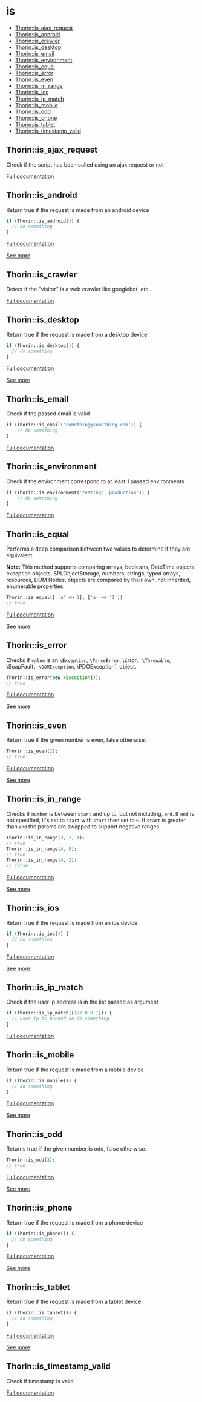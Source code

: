 # is

- [Thorin::is_ajax_request](#Thorin_is_ajax_request)
- [Thorin::is_android](#Thorin_is_android)
- [Thorin::is_crawler](#Thorin_is_crawler)
- [Thorin::is_desktop](#Thorin_is_desktop)
- [Thorin::is_email](#Thorin_is_email)
- [Thorin::is_environment](#Thorin_is_environment)
- [Thorin::is_equal](#Thorin_is_equal)
- [Thorin::is_error](#Thorin_is_error)
- [Thorin::is_even](#Thorin_is_even)
- [Thorin::is_in_range](#Thorin_is_in_range)
- [Thorin::is_ios](#Thorin_is_ios)
- [Thorin::is_ip_match](#Thorin_is_ip_match)
- [Thorin::is_mobile](#Thorin_is_mobile)
- [Thorin::is_odd](#Thorin_is_odd)
- [Thorin::is_phone](#Thorin_is_phone)
- [Thorin::is_tablet](#Thorin_is_tablet)
- [Thorin::is_timestamp_valid](#Thorin_is_timestamp_valid)
<a name="Thorin_is_ajax_request"></a>
## Thorin::is_ajax_request
Check if the script has been called using an ajax request or not


[Full documentation](/doc/src/functions/is/is_ajax_request.md)

<a name="Thorin_is_android"></a>
## Thorin::is_android
Return true if the request is made from an android device
```php
if (Thorin::is_android()) {
  // do something
}
```

[Full documentation](/doc/src/functions/is/is_android.md)

[See more](https://github.com/serbanghita/Mobile-Detect)

<a name="Thorin_is_crawler"></a>
## Thorin::is_crawler
Detect if the "visitor" is a web crawler like googlebot, etc...


[Full documentation](/doc/src/functions/is/is_crawler.md)

<a name="Thorin_is_desktop"></a>
## Thorin::is_desktop
Return true if the request is made from a desktop device
```php
if (Thorin::is_desktop()) {
  // do something
}
```

[Full documentation](/doc/src/functions/is/is_desktop.md)

[See more](https://github.com/serbanghita/Mobile-Detect)

<a name="Thorin_is_email"></a>
## Thorin::is_email
Check if the passed email is valid
```php
if (Thorin::is_email('something@something.com')) {
    // do something
}
```

[Full documentation](/doc/src/functions/is/is_email.md)

<a name="Thorin_is_environment"></a>
## Thorin::is_environment
Check if the environment correspond to at least 1 passed environments
```php
if (Thorin::is_environment('testing','production')) {
    // do something
}
```

[Full documentation](/doc/src/functions/is/is_environment.md)

<a name="Thorin_is_equal"></a>
## Thorin::is_equal
Performs a deep comparison between two values to determine if they are
equivalent.

**Note:** This method supports comparing arrays, booleans,
DateTime objects, exception objects, SPLObjectStorage, numbers,
strings, typed arrays, resources, DOM Nodes. objects are compared
by their own, not inherited, enumerable properties.

```php
Thorin::is_equal([ 'a' => 1], ['a' => '1'])
// true
```

[Full documentation](/doc/src/functions/is/is_equal.md)

[See more](https://github.com/lodash-php/lodash-php/blob/master/src/Lang/isEqual.php)

<a name="Thorin_is_error"></a>
## Thorin::is_error
Checks if `value` is an `\Exception`, `\ParseError`, \Error`, \Throwable`, \SoapFault`, \DOMException`, \PDOException`, object.

```php
Thorin::is_error(new \Exception());
// true
```

[Full documentation](/doc/src/functions/is/is_error.md)

[See more](https://github.com/lodash-php/lodash-php/blob/master/src/Lang/isError.php)

<a name="Thorin_is_even"></a>
## Thorin::is_even
Return true if the given number is even, false otherwise.
```php
Thorin::is_even(2);
// true
```

[Full documentation](/doc/src/functions/is/is_even.md)

[See more](https://github.com/appzcoder/30-seconds-of-php-code)

<a name="Thorin_is_in_range"></a>
## Thorin::is_in_range
Checks if `number` is between `start` and up to, but not including, `end`. If
`end` is not specified, it's set to `start` with `start` then set to `0`.
If `start` is greater than `end` the params are swapped to support
negative ranges.

```php
Thorin::is_in_range(3, 2, 4);
// true
Thorin::is_in_range(4, 8);
// true
Thorin::is_in_range(4, 2);
// false
```

[Full documentation](/doc/src/functions/is/is_in_range.md)

[See more](https://github.com/lodash-php/lodash-php/blob/master/src/Number/inRange.php)

<a name="Thorin_is_ios"></a>
## Thorin::is_ios
Return true if the request is made from an ios device
```php
if (Thorin::is_ios()) {
  // do something
}
```

[Full documentation](/doc/src/functions/is/is_ios.md)

[See more](https://github.com/serbanghita/Mobile-Detect)

<a name="Thorin_is_ip_match"></a>
## Thorin::is_ip_match
Check if the user ip address is in the list passed as argument
```php
if (Thorin::is_ip_match([127.0.0.1])) {
  // user ip is banned so do something
}
```

[Full documentation](/doc/src/functions/is/is_ip_match.md)

<a name="Thorin_is_mobile"></a>
## Thorin::is_mobile
Return true if the request is made from a mobile device
```php
if (Thorin::is_mobile()) {
  // do something
}
```

[Full documentation](/doc/src/functions/is/is_mobile.md)

[See more](https://github.com/serbanghita/Mobile-Detect)

<a name="Thorin_is_odd"></a>
## Thorin::is_odd
Returns true if the given number is odd, false otherwise.
```php
Thorin::is_odd(3);
// true
```

[Full documentation](/doc/src/functions/is/is_odd.md)

[See more](https://github.com/appzcoder/30-seconds-of-php-code)

<a name="Thorin_is_phone"></a>
## Thorin::is_phone
Return true if the request is made from a phone device
```php
if (Thorin::is_phone()) {
  // do something
}
```

[Full documentation](/doc/src/functions/is/is_phone.md)

[See more](https://github.com/serbanghita/Mobile-Detect)

<a name="Thorin_is_tablet"></a>
## Thorin::is_tablet
Return true if the request is made from a tablet device
```php
if (Thorin::is_tablet()) {
  // do something
}
```

[Full documentation](/doc/src/functions/is/is_tablet.md)

[See more](https://github.com/serbanghita/Mobile-Detect)

<a name="Thorin_is_timestamp_valid"></a>
## Thorin::is_timestamp_valid
Check if timestamp is valid


[Full documentation](/doc/src/functions/is/is_timestamp_valid.md)
